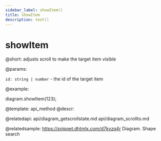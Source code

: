 ```yaml
---
sidebar_label: showItem()
title: showItem
description: text()
---
```


# showItem


@short: adjusts scroll to make the target item visible
	

@params:

`id: string | number` - the id of the target item


@example:

diagram.showItem(123);


@template:	api_method
@descr:


@relatedapi:
	api/diagram_getscrollstate.md
	api/diagram_scrollto.md
    
@relatedsample:
https://snippet.dhtmlx.com/d7kvzq4r	Diagram. Shape search
